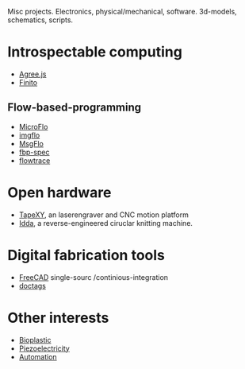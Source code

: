 Misc projects. Electronics, physical/mechanical, software.
3d-models, schematics, scripts.

# Introspectable computing

* [Agree.js](https://agreejs.org)
* [Finito](https://finitosm.org)

## Flow-based-programming

* [MicroFlo](https://microflo.org)
* [imgflo](https://imgflo.org)
* [MsgFlo](https://msgflo.org)
* [fbp-spec](https://github.com/flowbased/fbp-spec)
* [flowtrace](https://github.com/flowbased/flowtrace)

# Open hardware

* [TapeXY](./reprapping), an laserengraver and CNC motion platform
* [Idda](./idda-knitting-machine), a reverse-engineered ciruclar knitting machine.

# Digital fabrication tools

* [FreeCAD](./freecad) single-sourc /continious-integration
* [doctags](./doctags)

# Other interests

* [Bioplastic](./bioplastic)
* [Piezoelectricity](./piezo)
* [Automation](./automation)
